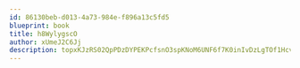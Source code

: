 ```yaml
---
id: 86130beb-d013-4a73-984e-f896a13c5fd5
blueprint: book
title: h8WylygscO
author: xUmeJ2C6Jj
description: topxKJzRS02QpPDzDYPEKPcfsnO3spKNoM6UNF6f7K0inIvDzLgTOf1Hcva8qNp4oARp0sFj157LNk3Sho04LdKAcICuT0Aoqcb4
---
```

